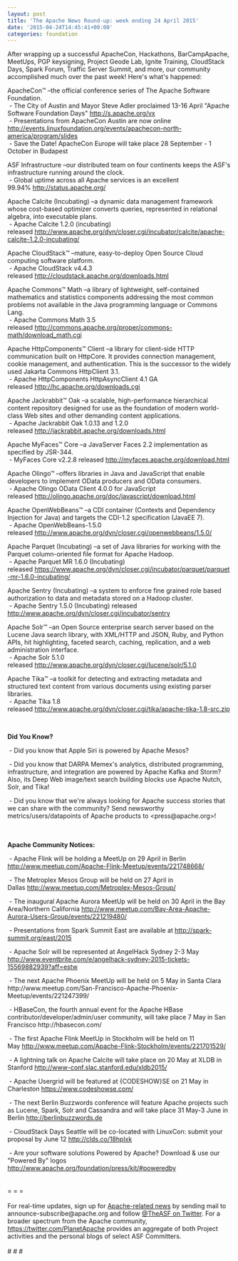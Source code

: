 ```yaml
---
layout: post
title: 'The Apache News Round-up: week ending 24 April 2015'
date: '2015-04-24T14:45:41+00:00'
categories: foundation
---
```

<div>After wrapping up a successful ApacheCon, Hackathons, BarCampApache, MeetUps, PGP keysigning, Project Geode Lab, Ignite Training, CloudStack Days, Spark Forum, Traffic Server Summit, and more, our community accomplished much over the past week! Here's what's happened:</div> 
  <div> 
    <p>ApacheCon™ –the official conference series of The Apache Software Foundation.<br />&nbsp;- The City of Austin and Mayor Steve Adler proclaimed 13-16 April &quot;Apache Software Foundation Days&quot;&nbsp;<a href="http://s.apache.org/vx">http://s.apache.org/vx</a><br />&nbsp;- Presentations from ApacheCon Austin are now online <a href="http://events.linuxfoundation.org/events/apachecon-north-america/program/slides">http://events.linuxfoundation.org/events/apachecon-north-america/program/slides</a><br />&nbsp;- Save the Date! ApacheCon Europe will take place 28 September - 1 October in Budapest</p> 
  </div> 
  <div> 
    <p> </p> 
    <p>ASF Infrastructure –our distributed team on four continents keeps the ASF's infrastructure running around the clock.<br />&nbsp;- Global uptime across all Apache services is an excellent 99.94%&nbsp;<a href="http://status.apache.org/">http://status.apache.org/</a></p> 
  </div> 
  <div> 
    <p>Apache Calcite (Incubating)&nbsp;–a dynamic data management framework whose cost-based optimizer converts queries, represented in relational algebra, into executable plans.<br />&nbsp;-&nbsp;Apache Calcite 1.2.0 (incubating) released&nbsp;<a href="http://www.apache.org/dyn/closer.cgi/incubator/calcite/apache-calcite-1.2.0-incubating/">http://www.apache.org/dyn/closer.cgi/incubator/calcite/apache-calcite-1.2.0-incubating/</a></p> 
    <p>Apache CloudStack™&nbsp;–mature, easy-to-deploy Open Source Cloud computing software platform.<br />&nbsp;- Apache CloudStack v4.4.3 released&nbsp;<a href="http://cloudstack.apache.org/downloads.html">http://cloudstack.apache.org/downloads.html</a></p> 
    <p>Apache Commons™ Math –a library of lightweight, self-contained mathematics and statistics components addressing the most common problems not available in the Java programming language or Commons Lang.<br />&nbsp;- Apache Commons Math 3.5 released&nbsp;<a href="http://commons.apache.org/proper/commons-math/download_math.cgi">http://commons.apache.org/proper/commons-math/download_math.cgi</a></p> 
    <p>Apache HttpComponents™ Client –a library for client-side HTTP communication built on HttpCore. It provides connection management, cookie management, and authentication. This is the successor to the widely used Jakarta Commons HttpClient 3.1.<br />&nbsp;- Apache HttpComponents HttpAsyncClient 4.1 GA released&nbsp;<a href="http://hc.apache.org/downloads.cgi">http://hc.apache.org/downloads.cgi</a></p> 
    <p>Apache Jackrabbit™ Oak –a scalable, high-performance hierarchical content repository designed for use as the foundation of modern world-class Web sites and other demanding content applications.<br />&nbsp;- Apache Jackrabbit Oak 1.0.13 and 1.2.0 released&nbsp;<a href="http://jackrabbit.apache.org/downloads.html">http://jackrabbit.apache.org/downloads.html</a></p> 
  </div> 
  <div> 
    <p>Apache MyFaces™ Core –a JavaServer Faces 2.2 implementation as specified by JSR-344.<br />&nbsp;- MyFaces Core v2.2.8 released&nbsp;<a href="http://myfaces.apache.org/download.html">http://myfaces.apache.org/download.html</a></p> 
    <p>Apache Olingo™ –offers libraries in Java and JavaScript that enable developers to implement OData producers and OData consumers.<br />&nbsp;- Apache Olingo OData Client 4.0.0 for JavaScript released&nbsp;<a href="http://olingo.apache.org/doc/javascript/download.html">http://olingo.apache.org/doc/javascript/download.html</a></p> 
    <p>Apache OpenWebBeans™ –a CDI container (Contexts and Dependency Injection for Java) and targets the CDI-1.2 specification (JavaEE 7).<br />&nbsp;- Apache OpenWebBeans-1.5.0 released&nbsp;<a href="http://www.apache.org/dyn/closer.cgi/openwebbeans/1.5.0/">http://www.apache.org/dyn/closer.cgi/openwebbeans/1.5.0/</a></p> 
    <p>Apache Parquet (Incubating) –a set of Java libraries for working with the Parquet column-oriented file format for Apache Hadoop.<br />&nbsp;- Apache Parquet MR 1.6.0 (Incubating) released&nbsp;<a href="https://www.apache.org/dyn/closer.cgi/incubator/parquet/parquet-mr-1.6.0-incubating/">https://www.apache.org/dyn/closer.cgi/incubator/parquet/parquet-mr-1.6.0-incubating/</a></p> 
    <p>Apache Sentry (Incubating)&nbsp;–a system to enforce fine grained role based authorization to data and metadata stored on a Hadoop cluster.<br />&nbsp;- Apache Sentry 1.5.0 (Incubating) released <a href="http://www.apache.org/dyn/closer.cgi/incubator/sentry">http://www.apache.org/dyn/closer.cgi/incubator/sentry</a></p> 
  </div> 
  <p>Apache Solr™ –an Open Source enterprise search server based on the Lucene Java search library, with XML/HTTP and JSON, Ruby, and Python APIs, hit highlighting, faceted search, caching, replication, and a web administration interface.<br />&nbsp;- Apache Solr 5.1.0 released&nbsp;<a href="http://www.apache.org/dyn/closer.cgi/lucene/solr/5.1.0">http://www.apache.org/dyn/closer.cgi/lucene/solr/5.1.0</a></p> 
  <p>Apache Tika™ –a toolkit for detecting and extracting metadata and structured text content from various documents using existing parser libraries.<br />&nbsp;- Apache Tika 1.8 released&nbsp;<a href="http://www.apache.org/dyn/closer.cgi/tika/apache-tika-1.8-src.zip">http://www.apache.org/dyn/closer.cgi/tika/apache-tika-1.8-src.zip</a></p> 
  <div><br /></div> 
  <p> </p> 
  <div> 
    <p><b>Did You Know?</b></p> 
  </div> 
  <div>&nbsp;- Did you know that Apple Siri is powered by Apache Mesos?</div> 
  <p>&nbsp;- Did you know that DARPA Memex's analytics, distributed programming, infrastructure, and integration are powered by Apache Kafka and Storm? Also, its Deep Web image/text search building blocks use Apache Nutch, Solr, and Tika!</p> 
  <div> 
    <p>&nbsp;- Did you know that we're always looking for Apache success stories that we can share with the community? Send newsworthy metrics/users/datapoints of Apache products to &lt;press@apache.org&gt;!</p> 
  </div> 
  <div><br /></div> 
  <div><br /></div> 
  <div><b>Apache Community Notices:</b></div> 
  <p> </p> 
  <p>&nbsp;- Apache Flink will be holding a MeetUp on 29 April in Berlin <a href="http://www.meetup.com/Apache-Flink-Meetup/events/221748668/">http://www.meetup.com/Apache-Flink-Meetup/events/221748668/</a></p> 
  <p>&nbsp;- The Metroplex Mesos Group will be held on 27 April in Dallas&nbsp;<a href="http://www.meetup.com/Metroplex-Mesos-Group/">http://www.meetup.com/Metroplex-Mesos-Group/</a></p> 
  <p>&nbsp;- The inaugural Apache Aurora MeetUp will be held on 30 April in the Bay Area/Northern California&nbsp;<a href="http://www.meetup.com/Bay-Area-Apache-Aurora-Users-Group/events/221219480/">http://www.meetup.com/Bay-Area-Apache-Aurora-Users-Group/events/221219480/</a></p> 
  <div> 
    <p>&nbsp;- Presentations from Spark Summit East are available at <a href="http://spark-summit.org/east/2015">http://spark-summit.org/east/2015</a></p> 
    <p>&nbsp;- Apache Solr will be represented at AngelHack Sydney 2-3 May <a href="http://www.eventbrite.com/e/angelhack-sydney-2015-tickets-15569882939?aff=estw">http://www.eventbrite.com/e/angelhack-sydney-2015-tickets-15569882939?aff=estw</a> </p> 
    <p>&nbsp;- The next Apache Phoenix MeetUp will be held on 5 May in Santa Clara http://www.meetup.com/San-Francisco-Apache-Phoenix-Meetup/events/221247399/</p> 
  </div> 
  <div>&nbsp;- HBaseCon, the fourth annual event for the Apache HBase contributor/developer/admin/user community, will take place 7 May in San Francisco http://hbasecon.com/</div> 
  <div> 
    <p>&nbsp;- The first Apache Flink MeetUp in Stockholm will be held on 11 May&nbsp;<a href="http://www.meetup.com/Apache-Flink-Stockholm/events/221701529/">http://www.meetup.com/Apache-Flink-Stockholm/events/221701529/</a></p> 
  </div> 
  <div>&nbsp;- A lightning talk on Apache Calcite will take place on 20 May at XLDB in Stanford <a href="http://www-conf.slac.stanford.edu/xldb2015/">http://www-conf.slac.stanford.edu/xldb2015/</a></div> 
  <div> 
    <p>&nbsp;- Apache Usergrid will be featured at {CODESHOW}SE on 21 May in Charleston <a href="https://www.codeshowse.com/">https://www.codeshowse.com/</a></p> 
    <p><a href="https://www.codeshowse.com/"></a>&nbsp;- The next Berlin Buzzwords conference will feature Apache projects such as Lucene, Spark, Solr and Cassandra and will take place 31 May-3 June in Berlin <a href="http://berlinbuzzwords.de">http://berlinbuzzwords.de</a></p> 
  </div> 
  <div> 
    <p> </p> 
    <p>&nbsp;- CloudStack Days Seattle will be co-located with LinuxCon: submit your proposal by June 12 <a href="http://clds.co/18hplxk">http://clds.co/18hplxk</a></p> 
  </div> 
  <div>&nbsp;- Are your software solutions Powered by Apache? Download &amp; use our &quot;Powered By&quot; logos <a href="http://www.apache.org/foundation/press/kit/#poweredby">http://www.apache.org/foundation/press/kit/#poweredby</a></div> 
  <div><br /></div> 
  <div><br /></div> 
  <div>= = =</div> 
  <div><br /></div> 
  <div>For real-time updates, sign up for <a href="http://www.apache.org/foundation/mailinglists.html#foundation-announce">Apache-related news</a> by sending mail to announce-subscribe@apache.org and follow <a href="https://twitter.com/TheASF">@TheASF on Twitter</a>. For a broader spectrum from the Apache community, <a href="https://twitter.com/PlanetApache">https://twitter.com/PlanetApache</a> provides an aggregate of both Project activities and the personal blogs of select ASF Committers.</div> 
  <div><br /></div> 
  <div># # #</div>
